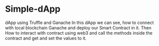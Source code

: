 # Simple-dApp
dApp using Truffle and Ganache
In this dApp we can see, how to connect with local blockchain Ganache and deploy our Smart Contract in it. 
Then How to interact with contract using web3 and call the methods inside the contract and get and set the values to it.
